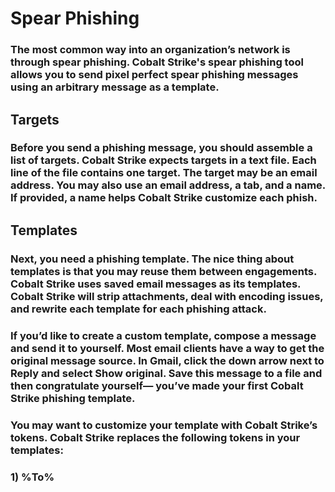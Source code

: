 # Spear Phishing

### The most common way into an organization’s network is through spear phishing. Cobalt Strike's spear phishing tool allows you to send pixel perfect spear phishing messages using an arbitrary message as a template.

## Targets

### Before you send a phishing message, you should assemble a list of targets. Cobalt Strike expects targets in a text file. Each line of the file contains one target. The target may be an email address. You may also use an email address, a tab, and a name. If provided, a name helps Cobalt Strike customize each phish.

## Templates

### Next, you need a phishing template. The nice thing about templates is that you may reuse them between engagements. Cobalt Strike uses saved email messages as its templates. Cobalt Strike will strip attachments, deal with encoding issues, and rewrite each template for each phishing attack.

### If you’d like to create a custom template, compose a message and send it to yourself. Most email clients have a way to get the original message source. In Gmail, click the down arrow next to Reply and select Show original. Save this message to a file and then congratulate yourself— you’ve made your first Cobalt Strike phishing template.

### You may want to customize your template with Cobalt Strike’s tokens. Cobalt Strike replaces the following tokens in your templates:

### 1) %To%
